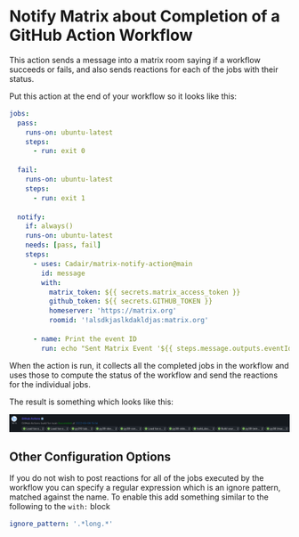 Notify Matrix about Completion of a GitHub Action Workflow
==========================================================

This action sends a message into a matrix room saying if a workflow succeeds or
fails, and also sends reactions for each of the jobs with their status.

Put this action at the end of your workflow so it looks like this:

```yaml
jobs:
  pass:
    runs-on: ubuntu-latest
    steps:
      - run: exit 0

  fail:
    runs-on: ubuntu-latest
    steps:
      - run: exit 1

  notify:
    if: always()
    runs-on: ubuntu-latest
    needs: [pass, fail]
    steps:
      - uses: Cadair/matrix-notify-action@main
        id: message
        with:
          matrix_token: ${{ secrets.matrix_access_token }}
          github_token: ${{ secrets.GITHUB_TOKEN }}
          homeserver: 'https://matrix.org'
          roomid: '!alsdkjaslkdakldjas:matrix.org'

      - name: Print the event ID
        run: echo "Sent Matrix Event '${{ steps.message.outputs.eventId }}'"
```

When the action is run, it collects all the completed jobs in the workflow and
uses those to compute the status of the workflow and send the reactions for the
individual jobs.

The result is something which looks like this:

![An example message](example.png)


Other Configuration Options
---------------------------

If you do not wish to post reactions for all of the jobs executed by the
workflow you can specify a regular expression which is an ignore pattern,
matched against the name.
To enable this add something similar to the following to the `with:` block


```yaml
ignore_pattern: '.*long.*'
```

